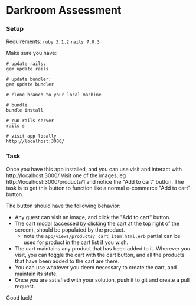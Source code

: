 # Darkroom Assessment

### Setup

Requirements:
`ruby 3.1.2`
`rails 7.0.3`

Make sure you have:

```
# update rails:
gem update rails

# update bundler:
gem update bundler

# clone branch to your local machine

# bundle
bundle install

# run rails server
rails s

# visit app locally
http://localhost:3000/

```

### Task

Once you have this app installed, and you can use visit and interact with http://localhost:3000/
Visit one of the images, eg http://localhost:3000/products/1 and notice the "Add to cart" button.
The task is to get this button to function like a normal e-commerce "Add to cart" button.

The button should have the following behavior:

* Any guest can visit an image, and click the "Add to cart" button.
* The cart modal (accessed by clicking the cart at the top right of the screen), should be populated by the product.
  * note the `app/views/products/_cart_item.html.erb` partial can be used for product in the cart list if you wish.
* The cart maintains any product that has been added to it. Wherever you visit, you can toggle the cart with the cart button, and all the products that have been added to the cart are there.
* You can use whatever you deem necessary to create the cart, and maintain its state.
* Once you are satisfied with your solution, push it to git and create a pull request.


Good luck!
